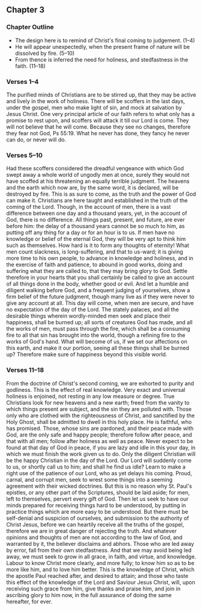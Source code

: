 ## Chapter 3

### Chapter Outline

- The design here is to remind of Christ's final coming to judgement. (1–4)
- He will appear unexpectedly, when the present frame of nature will be dissolved by fire. (5–10)
- From thence is inferred the need for holiness, and stedfastness in the faith. (11–18)

### Verses 1–4

The purified minds of Christians are to be stirred up, that they may be active and lively in the work of holiness. There will be scoffers in the last days, under the gospel, men who make light of sin, and mock at salvation by Jesus Christ. One very principal article of our faith refers to what only has a promise to rest upon, and scoffers will attack it till our Lord is come. They will not believe that he will come. Because they see no changes, therefore they fear not God, Ps 55:19. What he never has done, they fancy he never can do, or never will do.

### Verses 5–10

Had these scoffers considered the dreadful vengeance with which God swept away a whole world of ungodly men at once, surely they would not have scoffed at his threatening an equally terrible judgment. The heavens and the earth which now are, by the same word, it is declared, will be destroyed by fire. This is as sure to come, as the truth and the power of God can make it. Christians are here taught and established in the truth of the coming of the Lord. Though, in the account of men, there is a vast difference between one day and a thousand years, yet, in the account of God, there is no difference. All things past, present, and future, are ever before him: the delay of a thousand years cannot be so much to him, as putting off any thing for a day or for an hour is to us. If men have no knowledge or belief of the eternal God, they will be very apt to think him such as themselves. How hard is it to form any thoughts of eternity! What men count slackness, is long-suffering, and that to us-ward; it is giving more time to his own people, to advance in knowledge and holiness, and in the exercise of faith and patience, to abound in good works, doing and suffering what they are called to, that they may bring glory to God. Settle therefore in your hearts that you shall certainly be called to give an account of all things done in the body, whether good or evil. And let a humble and diligent walking before God, and a frequent judging of yourselves, show a firm belief of the future judgment, though many live as if they were never to give any account at all. This day will come, when men are secure, and have no expectation of the day of the Lord. The stately palaces, and all the desirable things wherein wordly-minded men seek and place their happiness, shall be burned up; all sorts of creatures God has made, and all the works of men, must pass through the fire, which shall be a consuming fire to all that sin has brought into the world, though a refining fire to the works of God's hand. What will become of us, if we set our affections on this earth, and make it our portion, seeing all these things shall be burned up? Therefore make sure of happiness beyond this visible world.

### Verses 11–18

From the doctrine of Christ's second coming, we are exhorted to purity and godliness. This is the effect of real knowledge. Very exact and universal holiness is enjoined, not resting in any low measure or degree. True Christians look for new heavens and a new earth; freed from the vanity to which things present are subject, and the sin they are polluted with. Those only who are clothed with the righteousness of Christ, and sanctified by the Holy Ghost, shall be admitted to dwell in this holy place. He is faithful, who has promised. Those, whose sins are pardoned, and their peace made with God, are the only safe and happy people; therefore follow after peace, and that with all men; follow after holiness as well as peace. Never expect to be found at that day of God in peace, if you are lazy and idle in this your day, in which we must finish the work given us to do. Only the diligent Christian will be the happy Christian in the day of the Lord. Our Lord will suddenly come to us, or shortly call us to him; and shall he find us idle? Learn to make a right use of the patience of our Lord, who as yet delays his coming. Proud, carnal, and corrupt men, seek to wrest some things into a seeming agreement with their wicked doctrines. But this is no reason why St. Paul's epistles, or any other part of the Scriptures, should be laid aside; for men, left to themselves, pervert every gift of God. Then let us seek to have our minds prepared for receiving things hard to be understood, by putting in practice things which are more easy to be understood. But there must be self-denial and suspicion of ourselves, and submission to the authority of Christ Jesus, before we can heartily receive all the truths of the gospel, therefore we are in great danger of rejecting the truth. And whatever opinions and thoughts of men are not according to the law of God, and warranted by it, the believer disclaims and abhors. Those who are led away by error, fall from their own stedfastness. And that we may avoid being led away, we must seek to grow in all grace, in faith, and virtue, and knowledge. Labour to know Christ more clearly, and more fully; to know him so as to be more like him, and to love him better. This is the knowledge of Christ, which the apostle Paul reached after, and desired to attain; and those who taste this effect of the knowledge of the Lord and Saviour Jesus Christ, will, upon receiving such grace from him, give thanks and praise him, and join in ascribing glory to him now, in the full assurance of doing the same hereafter, for ever.

